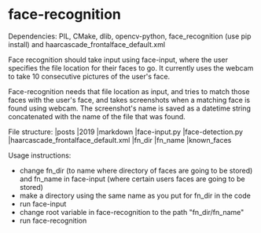 # face-recognition

Dependencies: PIL, CMake, dlib, opencv-python,
face_recognition (use pip install) and haarcascade_frontalface_default.xml

Face recognition should take input using face-input, where
the user specifies the file location for their faces to go.
It currently uses the webcam to take 10 consecutive pictures
of the user's face.

Face-recognition needs that file location as input, and
tries to match those faces with the user's face, and takes
screenshots when a matching face is found using webcam.
The screenshot's name is saved as a datetime string concatenated
with the name of the file that was found.

File structure:
|posts
  |2019
    |markdown
|face-input.py
|face-detection.py
|haarcascade_frontalface_default.xml
|fn_dir
  |fn_name
    |known_faces  

Usage instructions:
- change fn_dir (to name where directory of faces are going to be stored)
    and fn_name in face-input (where certain users faces are going to be stored)
- make a directory using the same name as you put for fn_dir in the code
- run face-input
- change root variable in face-recognition to the path "fn_dir/fn_name"
- run face-recognition
